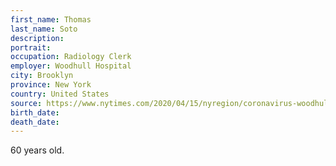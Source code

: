 ```yaml
---
first_name: Thomas
last_name: Soto
description: 
portrait: 
occupation: Radiology Clerk
employer: Woodhull Hospital
city: Brooklyn
province: New York
country: United States
source: https://www.nytimes.com/2020/04/15/nyregion/coronavirus-woodhull-madhvi-aya-dead.html
birth_date: 
death_date: 
---
```


60 years old.